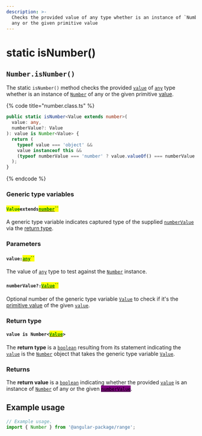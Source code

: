 ```yaml
---
description: >-
  Checks the provided value of any type whether is an instance of `Number` of
  any or the given primitive value
---
```


# static isNumber()

## `Number.isNumber()`

The static `isNumber()` method checks the provided [`value`](static-isnumber.md#value-any) of [`any`](https://www.typescriptlang.org/docs/handbook/basic-types.html#any) type whether is an instance of [`Number`](broken-reference) of any or the given primitive [value](static-isnumber.md#numbervalue-value).

{% code title="number.class.ts" %}
```typescript
public static isNumber<Value extends number>(
  value: any,
  numberValue?: Value
): value is Number<Value> {
  return (
    typeof value === 'object' &&
    value instanceof this &&
    (typeof numberValue === 'number' ? value.valueOf() === numberValue : true)
  );
}
```
{% endcode %}

### Generic type variables

#### <mark style="color:green;">`Value`</mark>`extends`[<mark style="color:green;">`number`</mark>](https://www.typescriptlang.org/docs/handbook/basic-types.html#number)<mark style="color:green;">``</mark>

A generic type variable indicates captured type of the supplied [`numberValue`](static-isnumber.md#numbervalue-value) via the [return type](static-isnumber.md#return-type).

### Parameters

#### `value:`[<mark style="color:green;">`any`</mark>](https://www.typescriptlang.org/docs/handbook/basic-types.html#any)<mark style="color:green;">``</mark>

The value of [`any`](https://www.typescriptlang.org/docs/handbook/basic-types.html#any) type to test against the [`Number`](broken-reference) instance.

#### `numberValue?:`[<mark style="color:green;">`Value`</mark>](static-isnumber.md#valueextendsnumber)<mark style="color:green;">``</mark>

Optional number of the generic type variable [`Value`](static-isnumber.md#valueextendsnumber) to check if it's the [primitive value](valueof.md#number.prototype.valueof) of the given [`value`](static-isnumber.md#value-any).

### Return type

#### `value is Number<`[<mark style="color:green;">`Value`</mark>](static-isnumber.md#valueextendsnumber)`>`

The **return type** is a [`boolean`](https://www.typescriptlang.org/docs/handbook/basic-types.html#boolean) resulting from its statement indicating the [`value`](static-isnumber.md#value-any) is the [`Number`](broken-reference) object that takes the generic type variable [`Value`](static-isnumber.md#valueextendsnumber).

### Returns

The **return value** is a [`boolean`](https://developer.mozilla.org/en-US/docs/Web/JavaScript/Reference/Global\_Objects/Boolean) indicating whether the provided [`value`](static-isnumber.md#value-any) is an instance of [`Number`](broken-reference) of any or the given [<mark style="background-color:purple;">`numberValue`</mark>](static-isnumber.md#min-value).

## Example usage

```typescript
// Example usage.
import { Number } from '@angular-package/range';


```
